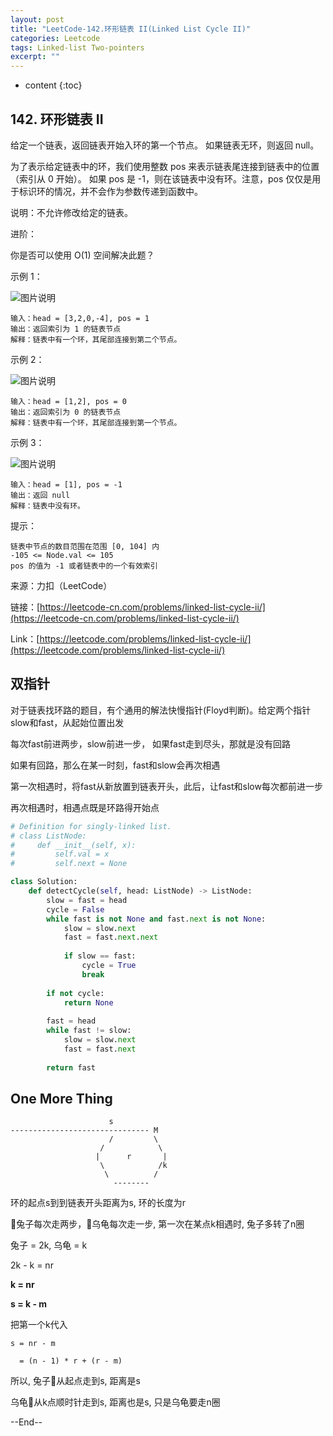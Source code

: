 ```yaml
---
layout: post
title: "LeetCode-142.环形链表 II(Linked List Cycle II)"
categories: Leetcode
tags: Linked-list Two-pointers
excerpt: ""
---
```


* content
{:toc}

## 142. 环形链表 II

给定一个链表，返回链表开始入环的第一个节点。 如果链表无环，则返回 null。

为了表示给定链表中的环，我们使用整数 pos 来表示链表尾连接到链表中的位置（索引从 0 开始）。 如果 pos 是 -1，则在该链表中没有环。注意，pos 仅仅是用于标识环的情况，并不会作为参数传递到函数中。

说明：不允许修改给定的链表。

进阶：

你是否可以使用 O(1) 空间解决此题？
 

示例 1：

![图片说明](https://geemaple.github.io/images/leetcode-algorithm-142-1.png) 

```
输入：head = [3,2,0,-4], pos = 1
输出：返回索引为 1 的链表节点
解释：链表中有一个环，其尾部连接到第二个节点。
```

示例 2：

![图片说明](https://geemaple.github.io/images/leetcode-algorithm-142-2.png) 

```
输入：head = [1,2], pos = 0
输出：返回索引为 0 的链表节点
解释：链表中有一个环，其尾部连接到第一个节点。
```

示例 3：

![图片说明](https://geemaple.github.io/images/leetcode-algorithm-142-3.png) 

```
输入：head = [1], pos = -1
输出：返回 null
解释：链表中没有环。
```

提示：

```
链表中节点的数目范围在范围 [0, 104] 内
-105 <= Node.val <= 105
pos 的值为 -1 或者链表中的一个有效索引
```

来源：力扣（LeetCode）

链接：[https://leetcode-cn.com/problems/linked-list-cycle-ii/](https://leetcode-cn.com/problems/linked-list-cycle-ii/)

Link：[https://leetcode.com/problems/linked-list-cycle-ii/](https://leetcode.com/problems/linked-list-cycle-ii/)

## 双指针

对于链表找环路的题目，有个通用的解法快慢指针(Floyd判断)。给定两个指针slow和fast，从起始位置出发

每次fast前进两步，slow前进一步， 如果fast走到尽头，那就是没有回路

如果有回路，那么在某一时刻，fast和slow会再次相遇

第一次相遇时，将fast从新放置到链表开头，此后，让fast和slow每次都前进一步

再次相遇时，相遇点既是环路得开始点

```python
# Definition for singly-linked list.
# class ListNode:
#     def __init__(self, x):
#         self.val = x
#         self.next = None

class Solution:
    def detectCycle(self, head: ListNode) -> ListNode:
        slow = fast = head
        cycle = False
        while fast is not None and fast.next is not None:
            slow = slow.next
            fast = fast.next.next
            
            if slow == fast:
                cycle = True
                break
                
        if not cycle:
            return None
        
        fast = head
        while fast != slow:
            slow = slow.next
            fast = fast.next
            
        return fast
```

## One More Thing

``` 
                      s
------------------------------- M
                      /         \
                    /            \
                   |      r       |
                    \            /k
                     \          /
                       --------
```

环的起点s到到链表开头距离为s, 环的长度为r

🐰兔子每次走两步，🐢乌龟每次走一步, 第一次在某点k相遇时, 兔子多转了n圈

兔子 = 2k, 乌龟 = k

2k - k = nr

**k = nr**

**s = k - m**

把第一个k代入

```
s = nr - m

  = (n - 1) * r + (r - m)

```

所以, 兔子🐰从起点走到s, 距离是s

乌龟🐢从k点顺时针走到s, 距离也是s, 只是乌龟要走n圈

--End--


